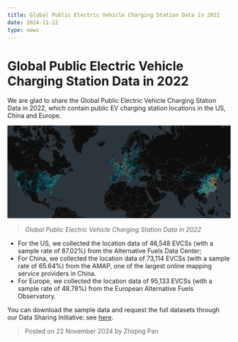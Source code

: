 ```yaml
---
title: Global Public Electric Vehicle Charging Station Data in 2022
date: 2024-11-22
type: news
---
```


# Global Public Electric Vehicle Charging Station Data in 2022

We are glad to share the Global Public Electric Vehicle Charging Station Data in 2022, which contain public EV charging station locations in the US, China and Europe. 



![Global Public Electric Vehicle Charging Station Data in 2022](./imgs/2.png)
> *Global Public Electric Vehicle Charging Station Data in 2022*

- For the US, we collected the location data of 46,548 EVCSs (with a sample rate of 87.02%) from the Alternative Fuels Data Center;
- For China, we collected the location data of 73,114 EVCSs (with a sample rate of 65.64%) from the AMAP, one of the largest online mapping service providers in China.
- For Europe, we collected the location data of 95,133 EVCSs (with a sample rate of 48.78%) from the European Alternative Fuels Observatory.

You can download the sample data and request the full datasets through our Data Sharing Initiative: see [here](/data). 

> Posted on 22 November 2024 by Zhiqing Pan


<style scoped>
img {
    background-color: white;
}
</style>